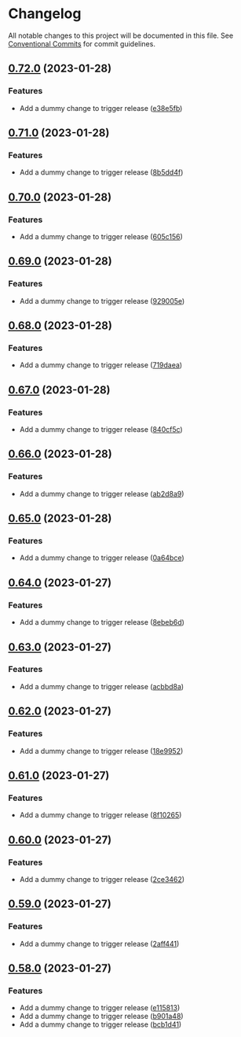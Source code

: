 # Changelog

All notable changes to this project will be documented in this file. See
[Conventional Commits](https://conventionalcommits.org) for commit guidelines.

## [0.72.0](https://github.com/nickderobertis/pypi-sphinx-flexlate-example/compare/v0.71.0...v0.72.0) (2023-01-28)


### Features

* Add a dummy change to trigger release ([e38e5fb](https://github.com/nickderobertis/pypi-sphinx-flexlate-example/commit/e38e5fb218773065773f952b6ea4b3dbcd3ec63f))

## [0.71.0](https://github.com/nickderobertis/pypi-sphinx-flexlate-example/compare/v0.70.0...v0.71.0) (2023-01-28)


### Features

* Add a dummy change to trigger release ([8b5dd4f](https://github.com/nickderobertis/pypi-sphinx-flexlate-example/commit/8b5dd4f3b50dbb91d277240b2b3e0224cf39f2ea))

## [0.70.0](https://github.com/nickderobertis/pypi-sphinx-flexlate-example/compare/v0.69.0...v0.70.0) (2023-01-28)


### Features

* Add a dummy change to trigger release ([605c156](https://github.com/nickderobertis/pypi-sphinx-flexlate-example/commit/605c1564714eea6711cd5582e2a68333edc906fe))

## [0.69.0](https://github.com/nickderobertis/pypi-sphinx-flexlate-example/compare/v0.68.0...v0.69.0) (2023-01-28)


### Features

* Add a dummy change to trigger release ([929005e](https://github.com/nickderobertis/pypi-sphinx-flexlate-example/commit/929005ee02af06fa0fcd64f98a2c91078263259f))

## [0.68.0](https://github.com/nickderobertis/pypi-sphinx-flexlate-example/compare/v0.67.0...v0.68.0) (2023-01-28)


### Features

* Add a dummy change to trigger release ([719daea](https://github.com/nickderobertis/pypi-sphinx-flexlate-example/commit/719daeacc8b6f21c9fb35b86ff2501f6c61d748d))

## [0.67.0](https://github.com/nickderobertis/pypi-sphinx-flexlate-example/compare/v0.66.0...v0.67.0) (2023-01-28)


### Features

* Add a dummy change to trigger release ([840cf5c](https://github.com/nickderobertis/pypi-sphinx-flexlate-example/commit/840cf5c43367b86325c9aa8e4fcc0e5f5697252f))

## [0.66.0](https://github.com/nickderobertis/pypi-sphinx-flexlate-example/compare/v0.65.0...v0.66.0) (2023-01-28)


### Features

* Add a dummy change to trigger release ([ab2d8a9](https://github.com/nickderobertis/pypi-sphinx-flexlate-example/commit/ab2d8a9d51574b1c329428c4fccacc2c6658bc6f))

## [0.65.0](https://github.com/nickderobertis/pypi-sphinx-flexlate-example/compare/v0.64.0...v0.65.0) (2023-01-28)


### Features

* Add a dummy change to trigger release ([0a64bce](https://github.com/nickderobertis/pypi-sphinx-flexlate-example/commit/0a64bce635268f47a4ce9af7c1585596a0b3adeb))

## [0.64.0](https://github.com/nickderobertis/pypi-sphinx-flexlate-example/compare/v0.63.0...v0.64.0) (2023-01-27)


### Features

* Add a dummy change to trigger release ([8ebeb6d](https://github.com/nickderobertis/pypi-sphinx-flexlate-example/commit/8ebeb6deccf7428a7653cda824fbfd53282a916a))

## [0.63.0](https://github.com/nickderobertis/pypi-sphinx-flexlate-example/compare/v0.62.0...v0.63.0) (2023-01-27)


### Features

* Add a dummy change to trigger release ([acbbd8a](https://github.com/nickderobertis/pypi-sphinx-flexlate-example/commit/acbbd8a646f683b4201500b80cdbb22bcd1f89fd))

## [0.62.0](https://github.com/nickderobertis/pypi-sphinx-flexlate-example/compare/v0.61.0...v0.62.0) (2023-01-27)


### Features

* Add a dummy change to trigger release ([18e9952](https://github.com/nickderobertis/pypi-sphinx-flexlate-example/commit/18e995225c8480da5335e716c4b5f529f2b3c480))

## [0.61.0](https://github.com/nickderobertis/pypi-sphinx-flexlate-example/compare/v0.60.0...v0.61.0) (2023-01-27)


### Features

* Add a dummy change to trigger release ([8f10265](https://github.com/nickderobertis/pypi-sphinx-flexlate-example/commit/8f102653465c998075776e2b6a1242bd9e5d5aa2))

## [0.60.0](https://github.com/nickderobertis/pypi-sphinx-flexlate-example/compare/v0.59.0...v0.60.0) (2023-01-27)


### Features

* Add a dummy change to trigger release ([2ce3462](https://github.com/nickderobertis/pypi-sphinx-flexlate-example/commit/2ce3462b163fd56db3f40393f54692102e76370d))

## [0.59.0](https://github.com/nickderobertis/pypi-sphinx-flexlate-example/compare/v0.58.0...v0.59.0) (2023-01-27)


### Features

* Add a dummy change to trigger release ([2aff441](https://github.com/nickderobertis/pypi-sphinx-flexlate-example/commit/2aff441b5c5027fa040a4885a78056644b0094ad))

## [0.58.0](https://github.com/nickderobertis/pypi-sphinx-flexlate-example/compare/v0.57.0...v0.58.0) (2023-01-27)


### Features

* Add a dummy change to trigger release ([e115813](https://github.com/nickderobertis/pypi-sphinx-flexlate-example/commit/e1158137b1a688e28ccf3158e52767184823b23b))
* Add a dummy change to trigger release ([b901a48](https://github.com/nickderobertis/pypi-sphinx-flexlate-example/commit/b901a48a5948382b51ef617055eccb8bfbc10e0e))
* Add a dummy change to trigger release ([bcb1d41](https://github.com/nickderobertis/pypi-sphinx-flexlate-example/commit/bcb1d41784ee61136746490291ab56188ea4ceeb))
